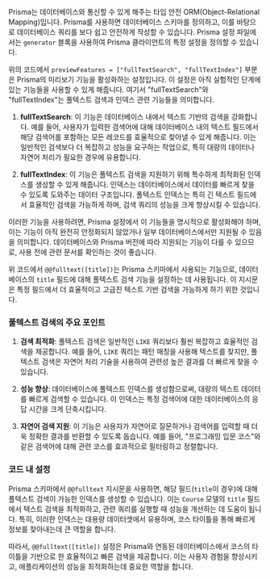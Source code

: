 Prisma는 데이터베이스와 통신할 수 있게 해주는 타입 안전 ORM(Object-Relational Mapping)입니다. Prisma를 사용하면 데이터베이스 스키마를 정의하고, 이를 바탕으로 데이터베이스 쿼리를 보다 쉽고 안전하게 작성할 수 있습니다. Prisma 설정 파일에서는 `generator` 블록을 사용하여 Prisma 클라이언트의 특정 설정을 정의할 수 있습니다.

위의 코드에서 `previewFeatures = ["fullTextSearch", "fullTextIndex"]` 부분은 Prisma의 미리보기 기능을 활성화하는 설정입니다. 이 설정은 아직 실험적인 단계에 있는 기능들을 사용할 수 있게 해줍니다. 여기서 "fullTextSearch"와 "fullTextIndex"는 풀텍스트 검색과 인덱스 관련 기능들을 의미합니다.

1. **fullTextSearch**: 이 기능은 데이터베이스 내에서 텍스트 기반의 검색을 강화합니다. 예를 들어, 사용자가 입력한 검색어에 대해 데이터베이스 내의 텍스트 필드에서 해당 검색어를 포함하는 모든 레코드를 효율적으로 찾아낼 수 있게 해줍니다. 이는 일반적인 검색보다 더 복잡하고 성능을 요구하는 작업으로, 특히 대량의 데이터나 자연어 처리가 필요한 경우에 유용합니다.

2. **fullTextIndex**: 이 기능은 풀텍스트 검색을 지원하기 위해 특수하게 최적화된 인덱스를 생성할 수 있게 해줍니다. 인덱스는 데이터베이스에서 데이터를 빠르게 찾을 수 있도록 도와주는 데이터 구조입니다. 풀텍스트 인덱스는 특히 긴 텍스트 필드에서 효율적인 검색을 가능하게 하며, 검색 쿼리의 성능을 크게 향상시킬 수 있습니다.

이러한 기능을 사용하려면, Prisma 설정에서 이 기능들을 명시적으로 활성화해야 하며, 이는 기능이 아직 완전히 안정화되지 않았거나 일부 데이터베이스에서만 지원될 수 있음을 의미합니다. 데이터베이스와 Prisma 버전에 따라 지원되는 기능이 다를 수 있으므로, 사용 전에 관련 문서를 확인하는 것이 좋습니다.

위 코드에서 `@@fulltext([title])`는 Prisma 스키마에서 사용되는 기능으로, 데이터베이스의 `title` 필드에 대해 풀텍스트 검색 기능을 설정하는 데 사용됩니다. 이 지시문은 특정 필드에서 더 효율적이고 고급진 텍스트 기반 검색을 가능하게 하기 위한 것입니다.

### 풀텍스트 검색의 주요 포인트

1. **검색 최적화**: 풀텍스트 검색은 일반적인 `LIKE` 쿼리보다 훨씬 복잡하고 효율적인 검색을 제공합니다. 예를 들어, `LIKE` 쿼리는 패턴 매칭을 사용해 텍스트를 찾지만, 풀텍스트 검색은 자연어 처리 기술을 사용하여 관련성 높은 결과를 더 빠르게 찾을 수 있습니다.

2. **성능 향상**: 데이터베이스에 풀텍스트 인덱스를 생성함으로써, 대량의 텍스트 데이터를 빠르게 검색할 수 있습니다. 이 인덱스는 특정 검색어에 대한 데이터베이스의 응답 시간을 크게 단축시킵니다.

3. **자연어 검색 지원**: 이 기능은 사용자가 자연어로 질문하거나 검색어를 입력할 때 더욱 정확한 결과를 반환할 수 있도록 돕습니다. 예를 들어, "프로그래밍 입문 코스"와 같은 검색어에 대해 관련 코스를 효과적으로 필터링하고 정렬합니다.

### 코드 내 설정

Prisma 스키마에서 `@@fulltext` 지시문을 사용하면, 해당 필드(`title`이 경우)에 대해 풀텍스트 검색이 가능한 인덱스를 생성할 수 있습니다. 이는 `Course` 모델의 `title` 필드에서 텍스트 검색을 최적화하고, 관련 쿼리를 실행할 때 성능을 개선하는 데 도움이 됩니다. 특히, 이러한 인덱스는 대용량 데이터셋에서 유용하며, 코스 타이틀을 통해 빠르게 정보를 찾아내는데 큰 역할을 합니다.

따라서, `@@fulltext([title])` 설정은 Prisma와 연동된 데이터베이스에서 코스의 타이틀을 기반으로 한 효율적이고 빠른 검색을 제공합니다. 이는 사용자 경험을 향상시키고, 애플리케이션의 성능을 최적화하는데 중요한 역할을 합니다.
